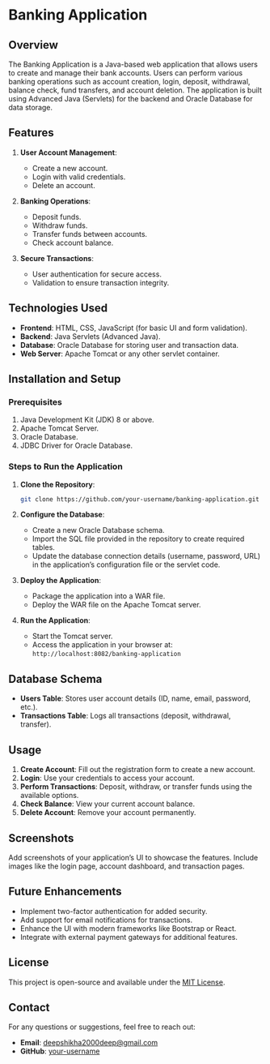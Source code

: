 # Banking Application

## Overview
The Banking Application is a Java-based web application that allows users to create and manage their bank accounts. Users can perform various banking operations such as account creation, login, deposit, withdrawal, balance check, fund transfers, and account deletion. The application is built using Advanced Java (Servlets) for the backend and Oracle Database for data storage.

## Features
1. **User Account Management**:
   - Create a new account.
   - Login with valid credentials.
   - Delete an account.

2. **Banking Operations**:
   - Deposit funds.
   - Withdraw funds.
   - Transfer funds between accounts.
   - Check account balance.

3. **Secure Transactions**:
   - User authentication for secure access.
   - Validation to ensure transaction integrity.

## Technologies Used
- **Frontend**: HTML, CSS, JavaScript (for basic UI and form validation).
- **Backend**: Java Servlets (Advanced Java).
- **Database**: Oracle Database for storing user and transaction data.
- **Web Server**: Apache Tomcat or any other servlet container.

## Installation and Setup

### Prerequisites
1. Java Development Kit (JDK) 8 or above.
2. Apache Tomcat Server.
3. Oracle Database.
4. JDBC Driver for Oracle Database.

### Steps to Run the Application
1. **Clone the Repository**:
   ```bash
   git clone https://github.com/your-username/banking-application.git
   ```

2. **Configure the Database**:
   - Create a new Oracle Database schema.
   - Import the SQL file provided in the repository to create required tables.
   - Update the database connection details (username, password, URL) in the application’s configuration file or the servlet code.

3. **Deploy the Application**:
   - Package the application into a WAR file.
   - Deploy the WAR file on the Apache Tomcat server.

4. **Run the Application**:
   - Start the Tomcat server.
   - Access the application in your browser at: `http://localhost:8082/banking-application`

## Database Schema
- **Users Table**: Stores user account details (ID, name, email, password, etc.).
- **Transactions Table**: Logs all transactions (deposit, withdrawal, transfer).

## Usage
1. **Create Account**: Fill out the registration form to create a new account.
2. **Login**: Use your credentials to access your account.
3. **Perform Transactions**: Deposit, withdraw, or transfer funds using the available options.
4. **Check Balance**: View your current account balance.
5. **Delete Account**: Remove your account permanently.

## Screenshots
Add screenshots of your application’s UI to showcase the features. Include images like the login page, account dashboard, and transaction pages.

## Future Enhancements
- Implement two-factor authentication for added security.
- Add support for email notifications for transactions.
- Enhance the UI with modern frameworks like Bootstrap or React.
- Integrate with external payment gateways for additional features.

## License
This project is open-source and available under the [MIT License](LICENSE).

## Contact
For any questions or suggestions, feel free to reach out:
- **Email**: deepshikha2000deep@gmail.com
- **GitHub**: [your-username](https://github.com/deepshikhavishwakarma)

